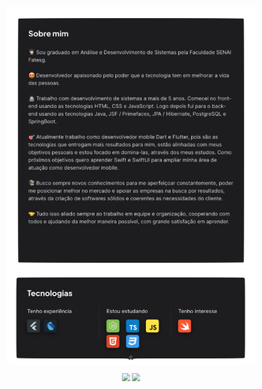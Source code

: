 <p align="center">
  <!-- Sobre Mim -->
  <img src="https://raw.githubusercontent.com/edusantsales/edusantsales/main/assets/about-me.png"/>
  
  <!-- Tecnologias -->
  <img src="https://raw.githubusercontent.com/edusantsales/edusantsales/main/assets/technologies.png"/>
</p>

<p align="center">
  <!-- Status perfil -->
  <img src="https://github-readme-stats.vercel.app/api?username=edusantsales&theme=blue-green"/>
  
  <!-- Linguagens mais usadas -->
  <img src="https://github-readme-stats.vercel.app/api/top-langs/?username=edusantsales&theme=blue-green"/>
</p>
